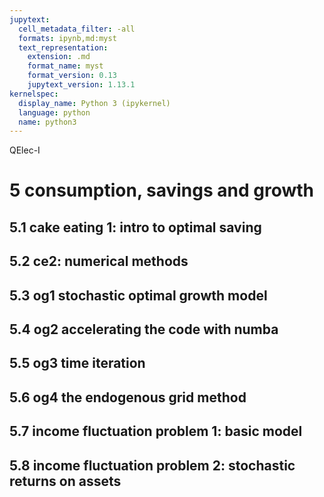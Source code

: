 ```yaml
---
jupytext:
  cell_metadata_filter: -all
  formats: ipynb,md:myst
  text_representation:
    extension: .md
    format_name: myst
    format_version: 0.13
    jupytext_version: 1.13.1
kernelspec:
  display_name: Python 3 (ipykernel)
  language: python
  name: python3
---
```


QElec-I

# 5 consumption, savings and growth

## 5.1 cake eating 1: intro to optimal saving

## 5.2 ce2: numerical methods

## 5.3 og1 stochastic optimal growth model

## 5.4 og2 accelerating the code with numba

## 5.5 og3 time iteration

## 5.6 og4 the endogenous grid method

## 5.7 income fluctuation problem 1: basic model

## 5.8 income fluctuation problem 2: stochastic returns on assets
